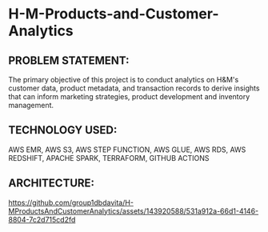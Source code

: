 # H-M-Products-and-Customer-Analytics

## PROBLEM STATEMENT:
The primary objective of this project is to conduct analytics on H&M's customer data, product metadata, and transaction records to derive insights that can inform marketing strategies, product development and inventory management.

## TECHNOLOGY USED:
AWS EMR, AWS S3, AWS STEP FUNCTION, AWS GLUE, AWS RDS, AWS REDSHIFT, APACHE SPARK, TERRAFORM, GITHUB ACTIONS 

## ARCHITECTURE:

 

https://github.com/group1dbdavita/H-MProductsAndCustomerAnalytics/assets/143920588/531a912a-66d1-4146-8804-7c2d715cd2fd







